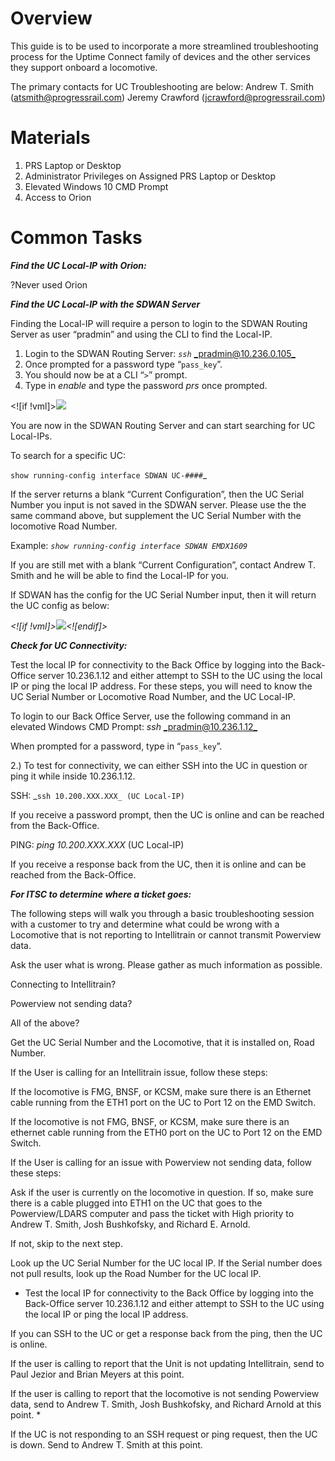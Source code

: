﻿
# Overview

This guide is to be used to incorporate a more streamlined troubleshooting process for the Uptime Connect family of devices and the other services they support onboard a locomotive.

The primary contacts for UC Troubleshooting are below:
Andrew T. Smith ([atsmith@progressrail.com](mailto:atsmith@progressrail.com))
Jeremy Crawford ([jcrawford@progressrail.com](mailto:jcrawford@progressrail.com))

# Materials

 1. PRS Laptop or Desktop
 2. Administrator Privileges on Assigned PRS Laptop or Desktop
 3. Elevated Windows 10 CMD Prompt
 4. Access to Orion


# Common Tasks

**_Find the UC Local-IP with Orion:_**

?Never used Orion

**_Find the UC Local-IP with the SDWAN Server_**

Finding the Local-IP will require a person to login to the SDWAN Routing Server as user “pradmin” and using the CLI to find the Local-IP.

 1. Login to the SDWAN Routing Server:
       _`ssh`_ [_pradmin@10.236.0.105_](mailto:pradmin@10.236.0.105)
 2. Once prompted for a password type “`pass_key`”.
 3. You should now be at a CLI “`>`” prompt.
 4. Type in _enable_ and type the password _prs_ once prompted.


<![if !vml]>![](file:///C:/Users/ballen/AppData/Local/Temp/msohtmlclip1/01/clip_image001.png)

You are now in the SDWAN Routing Server and can start searching for UC Local-IPs.

To search for a specific UC:

`show running-config interface SDWAN UC-####`_

If the server returns a blank “Current Configuration”, then the UC Serial Number you input is not saved in the SDWAN server. Please use the the same command above, but supplement the UC Serial Number with the locomotive Road Number.

Example: _`show running-config interface SDWAN EMDX1609`_

If you are still met with a blank “Current Configuration”, contact Andrew T. Smith and he will be able to find the Local-IP for you.

If SDWAN has the config for the UC Serial Number input, then it will return the UC config as below:

_<![if !vml]>![](file:///C:/Users/ballen/AppData/Local/Temp/msohtmlclip1/01/clip_image002.png)<![endif]>_

**_Check for UC Connectivity:_**

Test the local IP for connectivity to the Back Office by logging into the Back-Office server 10.236.1.12 and either attempt to SSH to the UC using the local IP or ping the local IP address. For these steps, you will need to know the UC Serial Number or Locomotive Road Number, and the UC Local-IP.

To login to our Back Office Server, use the following command in an elevated Windows CMD Prompt: 
_ssh_ [_pradmin@10.236.1.12_](mailto:pradmin@10.236.1.12)

When prompted for a password, type in “`pass_key`”.

2.) To test for connectivity, we can either SSH into the UC in question or ping it while inside 10.236.1.12.

SSH: _`ssh 10.200.XXX.XXX_ (UC Local-IP)`

If you receive a password prompt, then the UC is online and can be reached from the Back-Office.

PING: _ping 10.200.XXX.XXX_ (UC Local-IP)

If you receive a response back from the UC, then it is online and can be reached from the Back-Office.

**_For ITSC to determine where a ticket goes:_**

The following steps will walk you through a basic troubleshooting session with a customer to try and determine what could be wrong with a Locomotive that is not reporting to Intellitrain or cannot transmit Powerview data.

Ask the user what is wrong. Please gather as much information as possible.

Connecting to Intellitrain?

Powerview not sending data?

All of the above?

Get the UC Serial Number and the Locomotive, that it is installed on, Road Number.

If the User is calling for an Intellitrain issue, follow these steps:

If the locomotive is FMG, BNSF, or KCSM, make sure there is an Ethernet cable running from the ETH1 port on the UC to Port 12 on the EMD Switch.

If the locomotive is not FMG, BNSF, or KCSM, make sure there is an ethernet cable running from the ETH0 port on the UC to Port 12 on the EMD Switch.

If the User is calling for an issue with Powerview not sending data, follow these steps:

Ask if the user is currently on the locomotive in question.
If so, make sure there is a cable plugged into ETH1 on the UC that goes to the Powerview/LDARS computer and pass the ticket with High priority to Andrew T. Smith, Josh Bushkofsky, and Richard E. Arnold.

If not, skip to the next step.

Look up the UC Serial Number for the UC local IP. If the Serial number does not pull results, look up the Road Number for the UC local IP.

* Test the local IP for connectivity to the Back Office by logging into the Back-Office server 10.236.1.12 and either attempt to SSH to the UC using the local IP or ping the local IP address.

If you can SSH to the UC or get a response back from the ping, then the UC is online.

If the user is calling to report that the Unit is not updating Intellitrain, send to Paul Jezior and Brian Meyers at this point.

If the user is calling to report that the locomotive is not sending Powerview data, send to Andrew T. Smith, Josh Bushkofsky, and Richard Arnold at this point. *

If the UC is not responding to an SSH request or ping request, then the UC is down. Send to Andrew T. Smith at this point.


